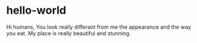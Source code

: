 # hello-world
Hi humans,
       You look really differant from me the appearance and the way you eat.
       My place is really beautiful and stunning.
